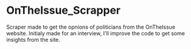 # OnTheIssue_Scrapper
Scraper made to get the opnions of politicians from the OnTheIssue website. Initialy made for an interview, I'll improve the code to get some insights from the site.
